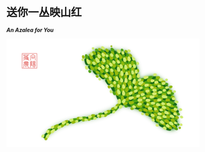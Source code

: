 <!-- Created by 向阳花花农 (The Sunflorist) on 2024-11-22. -->
<!-- The Sunflorist's Shangri-La © 2024 by The Sunflorist is licensed under CC BY-NC-SA 4.0, all rights reserved. -->

# 送你一丛映山红

***An Azalea for You***

![Gingko Leaf](../_images/gingko_Leaf.png)
